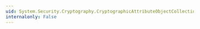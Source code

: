 ```yaml
---
uid: System.Security.Cryptography.CryptographicAttributeObjectCollection.CopyTo(System.Security.Cryptography.CryptographicAttributeObject[],System.Int32)
internalonly: False
---
```

